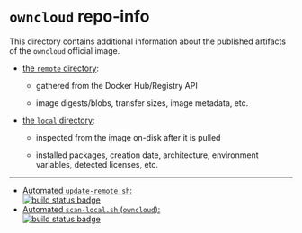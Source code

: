 # `owncloud` repo-info

This directory contains additional information about the published artifacts of the `owncloud` official image.

-	[the `remote` directory](remote/):

	-	gathered from the Docker Hub/Registry API

	-	image digests/blobs, transfer sizes, image metadata, etc.

-	[the `local` directory](local/):

	-	inspected from the image on-disk after it is pulled

	-	installed packages, creation date, architecture, environment variables, detected licenses, etc.

---

-	[Automated `update-remote.sh`:  
	![build status badge](https://doi-janky.infosiftr.net/job/repo-info/job/remote/badge/icon)](https://doi-janky.infosiftr.net/job/repo-info/job/remote/)
-	[Automated `scan-local.sh` (`owncloud`):  
	![build status badge](https://doi-janky.infosiftr.net/job/repo-info/job/local/job/owncloud/badge/icon)](https://doi-janky.infosiftr.net/job/repo-info/job/local/job/owncloud)
